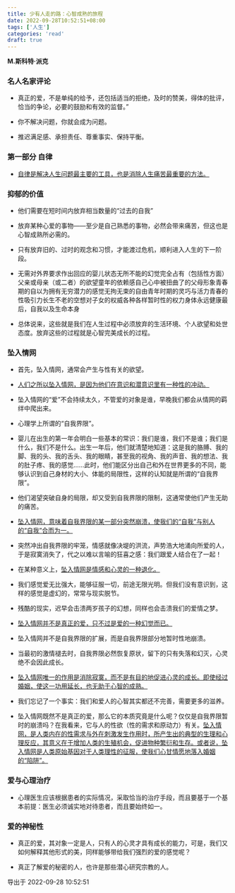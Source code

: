 ```yaml
---
title: 少有人走的路：心智成熟的旅程
date: 2022-09-28T10:52:51+08:00
tags: ['人生']
categories: 'read'
draft: true
---
```


**M.斯科特·派克**

### 名人名家评论

* 真正的爱，不是单纯的给予，还包括适当的拒绝，及时的赞美，得体的批评，恰当的争论，必要的鼓励和有效的监督。”

* 你不解决问题，你就会成为问题。

* 推迟满足感、承担责任、尊重事实、保持平衡。


### 第一部分 自律

* [自律是解决人生问题最主要的工具，也是消除人生痛苦最重要的方法。]()


### 抑郁的价值

* 他们需要在短时间内放弃相当数量的“过去的自我”

* 放弃某种心爱的事物——至少是自己熟悉的事物，必然会带来痛苦，但这也是心智成熟所必需的。

* 只有放弃旧的、过时的观念和习惯，才能渡过危机，顺利进入人生的下一阶段。

* 无需对外界要求作出回应的婴儿状态无所不能的幻觉完全占有（包括性方面）父亲或母亲（或二者）的欲望童年的依赖感自己心中被扭曲了的父母形象青春期的自以为拥有无穷潜力的感觉无拘无束的自由青年时期的灵巧与活力青春的性吸引力长生不老的空想对子女的权威各种各样暂时性的权力身体永远健康最后，自我以及生命本身

* 总体说来，这些就是我们在人生过程中必须放弃的生活环境、个人欲望和处世态度。放弃这些的过程就是心智完美成长的过程。


### 坠入情网

* 首先，坠入情网，通常会产生与性有关的欲望。

* [人们之所以坠入情网，是因为他们在意识和潜意识里有一种性的冲动。]()

* 坠入情网的“爱”不会持续太久，不管爱的对象是谁，早晚我们都会从情网的羁绊中爬出来。

* 心理学上所谓的“自我界限”。

* 婴儿在出生的第一年会明白一些基本的常识：我们是谁，我们不是谁；我们是什么，我们不是什么。出生一年后，他们就清楚地知道：这是我的胳膊、我的脚、我的头、我的舌头、我的眼睛，甚至我的视角、我的声音、我的想法、我的肚子疼、我的感觉……此时，他们能区分出自己和外在世界更多的不同，能够认识到自己身材的大小、体能的局限性，这样的认知就是所谓的“自我界限”。

* 他们渴望突破自身的局限，却又受到自我界限的限制，这通常使他们产生无助的痛苦。

* [坠入情网，意味着自我界限的某一部分突然崩溃，使我们的“自我”与别人的“自我”合而为一。]()

* 突然冲出自我界限的牢笼，情感就像决堤的洪流，声势浩大地涌向所爱的人，于是寂寞消失了，代之以难以言喻的狂喜之感：我们跟爱人结合在了一起！

* 在某种意义上，[坠入情网是情感和心灵的一种退化。]()

* 我们感觉爱无比强大，能够征服一切，前途无限光明。但我们没有意识到，这样的感觉是虚幻的，常常与现实脱节。

* 残酷的现实，迟早会击溃两岁孩子的幻想，同样也会击溃我们的爱情之梦。

* [坠入情网并不是真正的爱，只不过是爱的一种幻觉而已。]()

* 坠入情网并不是自我界限的扩展，而是自我界限部分地暂时性地崩溃。

* 当最初的激情褪去时，自我界限必然恢复原状，留下的只有失落和幻灭，心灵绝不会因此成长。

* [坠入情网唯一的作用是消除寂寞，而不是有目的地促进心灵的成长。即使经过婚姻，使这一功用延长，也无助于心智的成熟。]()

* 我们忘记了一个事实：我们和爱人的心智其实都还不完善，需要更多的滋养。

* 坠入情网既然不是真正的爱，那么它的本质究竟是什么呢？仅仅是自我界限暂时的崩溃吗？在我看来，它与人的性欲（性的需求和原动力）有关。[坠入情网，是人类内在的性需求与外在刺激发生作用时，所产生出的典型的生理和心理反应，其意义在于增加人类的生殖机会，促进物种繁衍和生存。或者说，坠入情网是人类原始基因对于人类理性的征服，使我们心甘情愿地落入婚姻的“陷阱”。]()


### 爱与心理治疗

* 心理医生应该根据患者的实际情况，采取恰当的治疗手段，而且要基于一个基本前提：医生必须诚实地对待患者，而且要始终如一。


### 爱的神秘性

* 真正的爱，其对象一定是人，只有人的心灵才具有成长的能力，可是，我们又如何解释其他形式的美，同样能够带给我们强烈的爱的感觉呢？

* 真正了解爱的秘密的人，也许是那些潜心研究宗教的人。

导出于 2022-09-28 10:52:51

